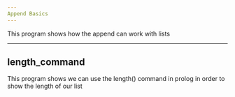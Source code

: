 ```yaml
---
Append Basics
---
```


This program shows how the append can work with lists



---
length_command
---

This program shows we can use the length() command in prolog in order to show the length of our list 
